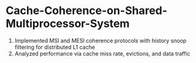 # Cache-Coherence-on-Shared-Multiprocessor-System 


1. Implemented MSI and MESI coherence protocols with history snoop filtering for distributed L1 cache
2. Analyzed performance via cache miss rate, evictions, and data traffic
